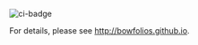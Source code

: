 ![ci-badge](https://github.com/carpool-and-go/carpool-and-go/actions/workflows/ci.yml/badge.svg)

For details, please see http://bowfolios.github.io.
